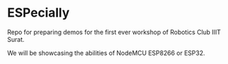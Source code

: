 # ESPecially
Repo for preparing demos for the first ever workshop of Robotics Club IIIT Surat.

We will be showcasing the abilities of NodeMCU ESP8266 or ESP32.
